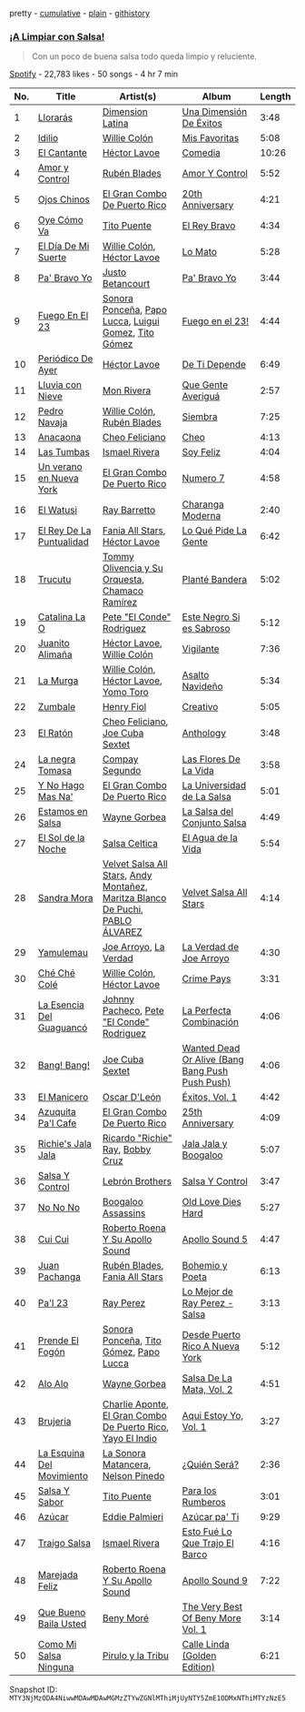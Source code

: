 pretty - [cumulative](/playlists/cumulative/37i9dQZF1DX6zsi9ZiA1Xt.md) - [plain](/playlists/plain/37i9dQZF1DX6zsi9ZiA1Xt) - [githistory](https://github.githistory.xyz/mackorone/spotify-playlist-archive/blob/main/playlists/plain/37i9dQZF1DX6zsi9ZiA1Xt)

### [¡A Limpiar con Salsa!](https://open.spotify.com/playlist/37i9dQZF1DX6zsi9ZiA1Xt)

> Con un poco de buena salsa todo queda limpio y reluciente.

[Spotify](https://open.spotify.com/user/spotify) - 22,783 likes - 50 songs - 4 hr 7 min

| No. | Title | Artist(s) | Album | Length |
|---|---|---|---|---|
| 1 | [Llorarás](https://open.spotify.com/track/2naqSVQHgiaoEpxtkVOhmK) | [Dimension Latina](https://open.spotify.com/artist/2ixSzFmACsZSsx40fXTNYk) | [Una Dimensión De Éxitos](https://open.spotify.com/album/5uDlRcsa6B0am5CssuZcXV) | 3:48 |
| 2 | [Idilio](https://open.spotify.com/track/6VQ2fI8goSX8mpSvytXkXR) | [Willie Colón](https://open.spotify.com/artist/7x5Slu7yTE5icZjNsc3OzW) | [Mis Favoritas](https://open.spotify.com/album/44rPp1bnN1eL9ld3QE1t9c) | 5:08 |
| 3 | [El Cantante](https://open.spotify.com/track/5Uve0jm1RgxKWzdSvncBDO) | [Héctor Lavoe](https://open.spotify.com/artist/7opp16lU7VM3l2WBdGMYHP) | [Comedia](https://open.spotify.com/album/7CBmznpnzPgLpBXFlB40B6) | 10:26 |
| 4 | [Amor y Control](https://open.spotify.com/track/303cDwi274kSEH0NSR73AX) | [Rubén Blades](https://open.spotify.com/artist/5BwMgvRwlq61SmknvsVIQj) | [Amor Y Control](https://open.spotify.com/album/1kPq7UKuMaC8bELSvLgofj) | 5:52 |
| 5 | [Ojos Chinos](https://open.spotify.com/track/4zOZQdgs7nSjMkqB7keSM5) | [El Gran Combo De Puerto Rico](https://open.spotify.com/artist/6nnspeopmJAG07xOxHmqTu) | [20th Anniversary](https://open.spotify.com/album/3pYgBhT551TztQNYbXqB26) | 4:21 |
| 6 | [Oye Cómo Va](https://open.spotify.com/track/73uEbChpBB29ttwVnwuNVE) | [Tito Puente](https://open.spotify.com/artist/6SPpCqM8gOzrtICAxN5NuX) | [El Rey Bravo](https://open.spotify.com/album/7J3VF3HcxYEYr2tRFoaqNq) | 4:34 |
| 7 | [El Día De Mi Suerte](https://open.spotify.com/track/7Kmfjms3yyhg2y56mN7EfZ) | [Willie Colón](https://open.spotify.com/artist/7x5Slu7yTE5icZjNsc3OzW), [Héctor Lavoe](https://open.spotify.com/artist/7opp16lU7VM3l2WBdGMYHP) | [Lo Mato](https://open.spotify.com/album/4TzXeIsjyPLaNvgOd84bwr) | 5:28 |
| 8 | [Pa' Bravo Yo](https://open.spotify.com/track/5kzoRHOhLIGVQGsxi8fWpy) | [Justo Betancourt](https://open.spotify.com/artist/1Mq5Rgvn4D37tQdwuFL689) | [Pa' Bravo Yo](https://open.spotify.com/album/0Ggehw0oAdAUNoipqO2Sqh) | 3:44 |
| 9 | [Fuego En El 23](https://open.spotify.com/track/5EX3Q9GWGMtvvugQFkNTUb) | [Sonora Ponceña](https://open.spotify.com/artist/39qcQ01yJQbaMje70kIiFa), [Papo Lucca](https://open.spotify.com/artist/1KbyKzIyGQig2K7sP5E7gv), [Luigui Gomez](https://open.spotify.com/artist/7iY8Y06Ta3wYvBpH0fTHVQ), [Tito Gómez](https://open.spotify.com/artist/6d5spDidb3nveGjwpybfdn) | [Fuego en el 23!](https://open.spotify.com/album/0c3F6OlWKJnkRTb78nswUt) | 4:44 |
| 10 | [Periódico De Ayer](https://open.spotify.com/track/0A6uCqTC2RS0x7lyDTIend) | [Héctor Lavoe](https://open.spotify.com/artist/7opp16lU7VM3l2WBdGMYHP) | [De Ti Depende](https://open.spotify.com/album/01TXLHVDAd53Nr0YBSas2N) | 6:49 |
| 11 | [Lluvia con Nieve](https://open.spotify.com/track/2jBe0JwHUxPi02bvSigPdg) | [Mon Rivera](https://open.spotify.com/artist/0XnUt52wINQV3RGEWCeDFx) | [Que Gente Averiguá](https://open.spotify.com/album/4KRlouVARmSvhS97Q68IBY) | 2:57 |
| 12 | [Pedro Navaja](https://open.spotify.com/track/7aKs8kWKKau0SDgaeyZMAX) | [Willie Colón](https://open.spotify.com/artist/7x5Slu7yTE5icZjNsc3OzW), [Rubén Blades](https://open.spotify.com/artist/5BwMgvRwlq61SmknvsVIQj) | [Siembra](https://open.spotify.com/album/7wOJ9RTQr05ytqROWtTPzy) | 7:25 |
| 13 | [Anacaona](https://open.spotify.com/track/0NP1zQ8Oqlz43Q2QEjmghg) | [Cheo Feliciano](https://open.spotify.com/artist/1Ypa8o8muvDcgOt1YYtcOC) | [Cheo](https://open.spotify.com/album/7dJT6ZBo7VxF41pw5tSrli) | 4:13 |
| 14 | [Las Tumbas](https://open.spotify.com/track/4qD9JUCyC4IrCOO2hGDVDw) | [Ismael Rivera](https://open.spotify.com/artist/788HzQOFhN3mcDo0InBqbJ) | [Soy Feliz](https://open.spotify.com/album/5iVXSLKvzfUHUr67JXBlQi) | 4:04 |
| 15 | [Un verano en Nueva York](https://open.spotify.com/track/1q2J8KWeewoqOrZI4a65P9) | [El Gran Combo De Puerto Rico](https://open.spotify.com/artist/6nnspeopmJAG07xOxHmqTu) | [Numero 7](https://open.spotify.com/album/0VaX081B3DVzrDJOxWVqGS) | 4:58 |
| 16 | [El Watusi](https://open.spotify.com/track/5jK21S6FXKQqjlK4vTBiMd) | [Ray Barretto](https://open.spotify.com/artist/2h4ndKS2vRWeFLpq8ARu0D) | [Charanga Moderna](https://open.spotify.com/album/5uYeVU8weEJgTFLblDuHFf) | 2:40 |
| 17 | [El Rey De La Puntualidad](https://open.spotify.com/track/0mTHqLXxW4UAYwJgCIz7CJ) | [Fania All Stars](https://open.spotify.com/artist/1OdyhpUABf8avaZ9r8nI1u), [Héctor Lavoe](https://open.spotify.com/artist/7opp16lU7VM3l2WBdGMYHP) | [Lo Qué Pide La Gente](https://open.spotify.com/album/4Nw5le2E6AhNXU4GDFIGl0) | 6:42 |
| 18 | [Trucutu](https://open.spotify.com/track/64g9DmjfX5oZ2MZ3Dnv5oY) | [Tommy Olivencia y Su Orquesta](https://open.spotify.com/artist/60K60Egdxg9rGWcUCI23Qx), [Chamaco Ramírez](https://open.spotify.com/artist/5xrlgKRrNvDt5KSbcBbTwx) | [Planté Bandera](https://open.spotify.com/album/2VdhOXWqytn4EzEFZvw9Ae) | 5:02 |
| 19 | [Catalina La O](https://open.spotify.com/track/3uOODK5GtGFNda7J8ty4VJ) | [Pete "El Conde" Rodriguez](https://open.spotify.com/artist/1Nl2RRbigQuX1TqV1tSPHa) | [Este Negro Si es Sabroso](https://open.spotify.com/album/4lo8dpD9ro4TeK7KnTYWqe) | 5:12 |
| 20 | [Juanito Alimaña](https://open.spotify.com/track/336Xdyzllb9WbJIC8XF90t) | [Héctor Lavoe](https://open.spotify.com/artist/7opp16lU7VM3l2WBdGMYHP), [Willie Colón](https://open.spotify.com/artist/7x5Slu7yTE5icZjNsc3OzW) | [Vigilante](https://open.spotify.com/album/0gNCmEbPNV1OJ6JIcExTB7) | 7:36 |
| 21 | [La Murga](https://open.spotify.com/track/5O2Id1rWAmR9ff9kGUfikf) | [Willie Colón](https://open.spotify.com/artist/7x5Slu7yTE5icZjNsc3OzW), [Héctor Lavoe](https://open.spotify.com/artist/7opp16lU7VM3l2WBdGMYHP), [Yomo Toro](https://open.spotify.com/artist/112OOUPY3pq7Hr35s3po6E) | [Asalto Navideño](https://open.spotify.com/album/4TnqBA58KybPV53g95LHLe) | 5:34 |
| 22 | [Zumbale](https://open.spotify.com/track/6M5z2Pca6OuN4l5n5kId3E) | [Henry Fiol](https://open.spotify.com/artist/3mnx8ehcNQEYMFSGXWOaVB) | [Creativo](https://open.spotify.com/album/6tN89OXbeSQoc0YU1zBOlq) | 5:05 |
| 23 | [El Ratón](https://open.spotify.com/track/4nB0lLsweZhCQQYIMnFjSB) | [Cheo Feliciano](https://open.spotify.com/artist/1Ypa8o8muvDcgOt1YYtcOC), [Joe Cuba Sextet](https://open.spotify.com/artist/7glnjTMVq4r8iNugFbuIqj) | [Anthology](https://open.spotify.com/album/3ukST4dz4n39IwgDiFTk8x) | 3:48 |
| 24 | [La negra Tomasa](https://open.spotify.com/track/4zCsjPyHGJz8Vx0luwq4M1) | [Compay Segundo](https://open.spotify.com/artist/2wpr4ILskkRzPBGodmbMs1) | [Las Flores De La Vida](https://open.spotify.com/album/449c2Wce3Ldrr8lzI02hlD) | 3:58 |
| 25 | [Y No Hago Mas Na'](https://open.spotify.com/track/4fHYtAHpAmsFDq7kTLzgh5) | [El Gran Combo De Puerto Rico](https://open.spotify.com/artist/6nnspeopmJAG07xOxHmqTu) | [La Universidad de La Salsa](https://open.spotify.com/album/4DsJh2ZUJMbAIZ3tdpI6Zf) | 5:01 |
| 26 | [Estamos en Salsa](https://open.spotify.com/track/6nONybSopBGecWPK0pcvva) | [Wayne Gorbea](https://open.spotify.com/artist/0tvNMJ8jl7lHOHv3ykLYvD) | [La Salsa del Conjunto Salsa](https://open.spotify.com/album/7oKUzawRV3aG7THNczUyT8) | 4:49 |
| 27 | [El Sol de la Noche](https://open.spotify.com/track/0PAf4n8jN2Jo6QXcqirRVq) | [Salsa Celtica](https://open.spotify.com/artist/1L4dh63UjFVKTCBZTmbPSZ) | [El Agua de la Vida](https://open.spotify.com/album/6qn0EfY7hr2skTfoRFXHR6) | 5:54 |
| 28 | [Sandra Mora](https://open.spotify.com/track/1Lyg0T9xKFXIyIj3jHpOm8) | [Velvet Salsa All Stars](https://open.spotify.com/artist/0Vb0pkmuJAdJkFGJtSe3mI), [Andy Montañez](https://open.spotify.com/artist/6RMWFexOHVj5ctezneQH5v), [Maritza Blanco De Puchi](https://open.spotify.com/artist/2Z23kB3gIu7mNJ4PG76yqI), [PABLO ÁLVAREZ](https://open.spotify.com/artist/0p0TwkF6LO1fYdx8NxcgGK) | [Velvet Salsa All Stars](https://open.spotify.com/album/0cFRprKvLnPrTJ7eWpG9ON) | 4:14 |
| 29 | [Yamulemau](https://open.spotify.com/track/0UCVLx34GEdkVkjDuSfB45) | [Joe Arroyo](https://open.spotify.com/artist/7BFnoFhJjLWcsqmN3Hizqg), [La Verdad](https://open.spotify.com/artist/54h3j85gGrqCsfK8D0RuUM) | [La Verdad de Joe Arroyo](https://open.spotify.com/album/74zkwPCMHbyZhPnLE0fSE3) | 4:30 |
| 30 | [Ché Ché Colé](https://open.spotify.com/track/4rPtnAmfvHkVSCO2KKkiC1) | [Willie Colón](https://open.spotify.com/artist/7x5Slu7yTE5icZjNsc3OzW), [Héctor Lavoe](https://open.spotify.com/artist/7opp16lU7VM3l2WBdGMYHP) | [Crime Pays](https://open.spotify.com/album/31FDxX16G7sPB3p5bNhf8K) | 3:31 |
| 31 | [La Esencia Del Guaguancó](https://open.spotify.com/track/5NTB60qZtpRwFtDlNANKCt) | [Johnny Pacheco](https://open.spotify.com/artist/09947uhj2ZwU9mFXK5v50o), [Pete "El Conde" Rodriguez](https://open.spotify.com/artist/1Nl2RRbigQuX1TqV1tSPHa) | [La Perfecta Combinación](https://open.spotify.com/album/4iaNq48hB9AJQiZ0x3phc0) | 4:06 |
| 32 | [Bang! Bang!](https://open.spotify.com/track/0gbeHMR4ESdykYOwWQ3PBw) | [Joe Cuba Sextet](https://open.spotify.com/artist/7glnjTMVq4r8iNugFbuIqj) | [Wanted Dead Or Alive \(Bang Bang Push Push Push\)](https://open.spotify.com/album/4W0zbRYPZqZgxzjQDVA63H) | 4:06 |
| 33 | [El Manicero](https://open.spotify.com/track/1xTtQuHbtAh6WvzZZNXbIu) | [Oscar D'León](https://open.spotify.com/artist/1c84wItoiAe1pEbpJMqUmQ) | [Éxitos, Vol\. 1](https://open.spotify.com/album/1BoeS73vVRPncBCDWbF3ep) | 4:42 |
| 34 | [Azuquita Pa'l Cafe](https://open.spotify.com/track/3ZmIxCahvjC07OaxCIoCsM) | [El Gran Combo De Puerto Rico](https://open.spotify.com/artist/6nnspeopmJAG07xOxHmqTu) | [25th Anniversary](https://open.spotify.com/album/7GO5kZOp732nPbwGVsQePn) | 4:09 |
| 35 | [Richie's Jala Jala](https://open.spotify.com/track/5168U0L9JW0QWszjyrBogt) | [Ricardo "Richie" Ray](https://open.spotify.com/artist/2spUXl3eKq2URO97haSzAc), [Bobby Cruz](https://open.spotify.com/artist/0JIMhbNg4VwToE3unSL3C4) | [Jala Jala y Boogaloo](https://open.spotify.com/album/6MIXsMeMn6pWayEeXOoRkA) | 5:07 |
| 36 | [Salsa Y Control](https://open.spotify.com/track/4y6QWwI8lqYYemjYK1PCPc) | [Lebrón Brothers](https://open.spotify.com/artist/3MeSOWo9ZSTe5Esf66uXam) | [Salsa Y Control](https://open.spotify.com/album/539af69eELgsPBWn4ZwK8I) | 3:47 |
| 37 | [No No No](https://open.spotify.com/track/6kWG4fIWsx6Qf4b0kgRMXM) | [Boogaloo Assassins](https://open.spotify.com/artist/2k5tpM7WrvCytpVWO8XTjU) | [Old Love Dies Hard](https://open.spotify.com/album/3ZS5ekQ7jFi2jtwnbg19Lx) | 5:27 |
| 38 | [Cui Cui](https://open.spotify.com/track/6o221EsS11nmxMMPJRIN4N) | [Roberto Roena Y Su Apollo Sound](https://open.spotify.com/artist/0KdPDmQhHxBKsHNsQuh5ry) | [Apollo Sound 5](https://open.spotify.com/album/2wI2dJforjcPADfSye1yhS) | 4:47 |
| 39 | [Juan Pachanga](https://open.spotify.com/track/1jUMNoLhnrD3c8iWncVFSr) | [Rubén Blades](https://open.spotify.com/artist/5BwMgvRwlq61SmknvsVIQj), [Fania All Stars](https://open.spotify.com/artist/1OdyhpUABf8avaZ9r8nI1u) | [Bohemio y Poeta](https://open.spotify.com/album/08zXnylrEGWXgMcFI5eBm4) | 6:13 |
| 40 | [Pa'l 23](https://open.spotify.com/track/1mSdpVmDxvZKa80PykOlHZ) | [Ray Perez](https://open.spotify.com/artist/5bRPdkLc8yyAsdgUmdCMwK) | [Lo Mejor de Ray Perez \- Salsa](https://open.spotify.com/album/3mrztnhqCv54Lzb3s4jFCF) | 3:13 |
| 41 | [Prende El Fogón](https://open.spotify.com/track/5o1kiwkFXoJET4FW4pKtlE) | [Sonora Ponceña](https://open.spotify.com/artist/39qcQ01yJQbaMje70kIiFa), [Tito Gómez](https://open.spotify.com/artist/6d5spDidb3nveGjwpybfdn), [Papo Lucca](https://open.spotify.com/artist/1KbyKzIyGQig2K7sP5E7gv) | [Desde Puerto Rico A Nueva York](https://open.spotify.com/album/1vqHcNBGzfBymZFfceTcML) | 5:12 |
| 42 | [Alo Alo](https://open.spotify.com/track/5X67X7Nfl8V9EigDe1p4cE) | [Wayne Gorbea](https://open.spotify.com/artist/0tvNMJ8jl7lHOHv3ykLYvD) | [Salsa De La Mata, Vol\. 2](https://open.spotify.com/album/4szcF2VzqktkY6LMSVuMbk) | 4:51 |
| 43 | [Brujeria](https://open.spotify.com/track/6RVNMkVUHijxWQnGOOeOa1) | [Charlie Aponte](https://open.spotify.com/artist/2fnP86vFqCtBZp6igjAgc7), [El Gran Combo De Puerto Rico](https://open.spotify.com/artist/6nnspeopmJAG07xOxHmqTu), [Yayo El Indio](https://open.spotify.com/artist/450R1iQ3HImRJnq1eyNWdG) | [Aqui Estoy Yo, Vol\. 1](https://open.spotify.com/album/00kLg7atNIIaRc63s93Dry) | 3:27 |
| 44 | [La Esquina Del Movimiento](https://open.spotify.com/track/28eTHRQGyFfQPqzwNWCYws) | [La Sonora Matancera](https://open.spotify.com/artist/01p7Homi0d4XxZ06f2NYYD), [Nelson Pinedo](https://open.spotify.com/artist/68YsvVAGVdlaJpk5sA21pq) | [¿Quién Será?](https://open.spotify.com/album/1RajdvWppURk9ULx1dzNSV) | 2:36 |
| 45 | [Salsa Y Sabor](https://open.spotify.com/track/6PK9NhUfcPQL5vfkg44dYE) | [Tito Puente](https://open.spotify.com/artist/6SPpCqM8gOzrtICAxN5NuX) | [Para los Rumberos](https://open.spotify.com/album/0NO0lAOqHxaM5wCdSZ8x8P) | 3:01 |
| 46 | [Azúcar](https://open.spotify.com/track/4j0CkYOhOdPyWjfpEL1sWM) | [Eddie Palmieri](https://open.spotify.com/artist/2VviFtXYreO6Zn9n8Ibk6C) | [Azúcar pa' Ti](https://open.spotify.com/album/7ABnsWLl8iiyVqkpR9ZRGT) | 9:29 |
| 47 | [Traigo Salsa](https://open.spotify.com/track/21o9ccByT4ApG6msAqGqYy) | [Ismael Rivera](https://open.spotify.com/artist/788HzQOFhN3mcDo0InBqbJ) | [Esto Fué Lo Que Trajo El Barco](https://open.spotify.com/album/5EPIgQStd9oMGLf6BIgSEf) | 4:16 |
| 48 | [Marejada Feliz](https://open.spotify.com/track/6yntDRxeKQo8eB5cLY9tkm) | [Roberto Roena Y Su Apollo Sound](https://open.spotify.com/artist/0KdPDmQhHxBKsHNsQuh5ry) | [Apollo Sound 9](https://open.spotify.com/album/6yivkfOmyn8EP68CYsQ5OT) | 7:22 |
| 49 | [Que Bueno Baila Usted](https://open.spotify.com/track/5c2JVgFOORbNCtaMS0myWY) | [Beny Moré](https://open.spotify.com/artist/1Sp47peMTI9na8FTY4yHJw) | [The Very Best Of Beny More Vol\. 1](https://open.spotify.com/album/45tO9TmvTvtAFWqWqB89hq) | 3:14 |
| 50 | [Como Mi Salsa Ninguna](https://open.spotify.com/track/2pGrvFiWSrqw2POyEEeFui) | [Pirulo y la Tribu](https://open.spotify.com/artist/7yUFtMptVtCtg3vIR018vO) | [Calle Linda \(Golden Edition\)](https://open.spotify.com/album/66FlKUgkg7EQY6nzWtuX8V) | 6:21 |

Snapshot ID: `MTY3NjMzODA4NiwwMDAwMDAwMGMzZTYwZGNlMThiMjUyNTY5ZmE1ODMxNThiMTYzNzE5`
